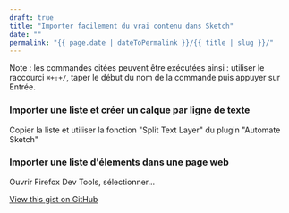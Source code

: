```yaml
---
draft: true
title: "Importer facilement du vrai contenu dans Sketch"
date: ""
permalink: "{{ page.date | dateToPermalink }}/{{ title | slug }}/"
---
```


Note : les commandes citées peuvent être exécutées ainsi : utiliser le raccourci `⌘+⇧+/`, taper le début du nom de la commande puis appuyer sur Entrée.

### Importer une liste et créer un calque par ligne de texte

Copier la liste et utiliser la fonction "Split Text Layer" du plugin "Automate Sketch"

### Importer une liste d'élements dans une page web

Ouvrir Firefox Dev Tools, sélectionner...

<script src="https://gist.github.com/Saint-loup/e5aa80e81eea3bca009ccaf90ba5905a.js"></script>

<a href="https://gist.github.com/Saint-loup/e5aa80e81eea3bca009ccaf90ba5905a">View this gist on GitHub</a>
